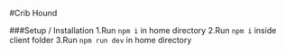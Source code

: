 #Crib Hound

###Setup / Installation
1.Run `npm i` in home directory
2.Run `npm i` inside client folder
3.Run `npm run dev` in home directory

